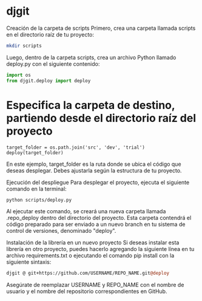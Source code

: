 # djgit
Creación de la carpeta de scripts
Primero, crea una carpeta llamada scripts en el directorio raíz de tu proyecto:

```bash
mkdir scripts
```
Luego, dentro de la carpeta scripts, crea un archivo Python llamado deploy.py con el siguiente contenido:

```python
import os
from djgit.deploy import deploy
```
# Especifica la carpeta de destino, partiendo desde el directorio raíz del proyecto

```
target_folder = os.path.join('src', 'dev', 'trial')  
deploy(target_folder)
```
En este ejemplo, target_folder es la ruta donde se ubica el código que deseas desplegar. Debes ajustarla según la estructura de tu proyecto.

Ejecución del despliegue
Para desplegar el proyecto, ejecuta el siguiente comando en la terminal:

```bash
python scripts/deploy.py
```
Al ejecutar este comando, se creará una nueva carpeta llamada .repo_deploy dentro del directorio del proyecto. Esta carpeta contendrá el código preparado para ser enviado a un nuevo branch en tu sistema de control de versiones, denominado "deploy".

Instalación de la librería en un nuevo proyecto
Si deseas instalar esta librería en otro proyecto, puedes hacerlo agregando la siguiente línea en tu archivo requirements.txt o ejecutando el comando pip install con la siguiente sintaxis:

```perl
djgit @ git+https://github.com/USERNAME/REPO_NAME.git@deploy
```
Asegúrate de reemplazar USERNAME y REPO_NAME con el nombre de usuario y el nombre del repositorio correspondientes en GitHub.
